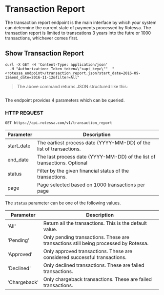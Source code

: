 # Transaction Report

The transaction report endpoint is the main interface by which your system can determine the current state of payments processed by Rotessa. The transaction report is limited to transcations 3 years into the futre or 1000 transactions, whichever comes first.

## Show Transaction Report

```shell
curl -X GET -H 'Content-Type: application/json' 
  -H "Authorization: Token token=\"<api_key>\""  "<rotessa_endpoint>/transaction_report.json?start_date=2016-09-12&end_date=2016-11-12&filter=All"
```

>The above command returns JSON structured like this:

```json

```

The endpoint provides 4 parameters which can be queried.

### HTTP REQUEST

`GET https://api.rotessa.com/v1/transaction_report`

Parameter  | Description 
 ------------- | ------------- 
start_date | The earliest process date (YYYY-MM-DD) of the list of transactions.
end_date | The last process date (YYYY-MM-DD) of the list of transactions. Optional
status | Filter by the given financial status of the transactions.
page | Page selected based on 1000 transactions per page

The `status` parameter can be one of the following values.

Parameter  | Description 
 ------------- | ------------- 
'All' | Return all the transactions. This is the default value.
'Pending' | Only pending transactions. These are transactions still being processed by Rotessa.
'Approved' | Only approved transactions. These are considered successful transactions.
'Declined' | Only declined transactions. These are failed transactions.
'Chargeback' | Only chargeback transactions. These are failed transactions.